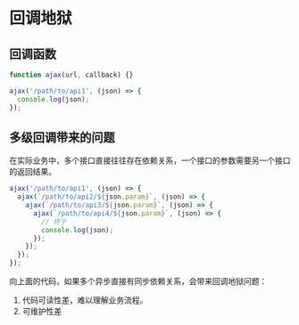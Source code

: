 # 回调地狱

## 回调函数
```javascript
function ajax(url, callback) {}
```

```javascript
ajax('/path/to/api1', (json) => {
  console.log(json);
});
```

## 多级回调带来的问题
在实际业务中，多个接口直接往往存在依赖关系，一个接口的参数需要另一个接口的返回结果。

```javascript
ajax('/path/to/api1', (json) => {
  ajax(`/path/to/api2/${json.param}`, (json) => {
    ajax(`/path/to/api3/${json.param}`, (json) => {
      ajax(`/path/to/api4/${json.param}`, (json) => {
        // 终于
        console.log(json);
      });
    });
  });
});
```

向上面的代码，如果多个异步直接有同步依赖关系，会带来回调地狱问题：

1. 代码可读性差，难以理解业务流程。
2. 可维护性差
